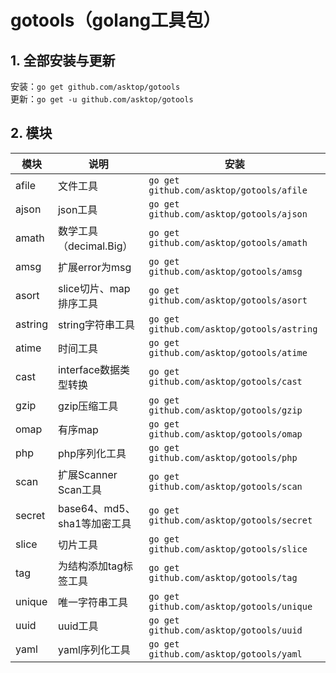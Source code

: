 # gotools（golang工具包）

## 1. 全部安装与更新

安装：`go get github.com/asktop/gotools`  
更新：`go get -u github.com/asktop/gotools`

## 2. 模块
| 模块 | 说明 | 安装 |
| --- | --- | --- |
|afile|文件工具|`go get github.com/asktop/gotools/afile`|
|ajson|json工具|`go get github.com/asktop/gotools/ajson`|
|amath|数学工具（decimal.Big）|`go get github.com/asktop/gotools/amath`|
|amsg|扩展error为msg|`go get github.com/asktop/gotools/amsg`|
|asort|slice切片、map排序工具|`go get github.com/asktop/gotools/asort`|
|astring|string字符串工具|`go get github.com/asktop/gotools/astring`|
|atime|时间工具|`go get github.com/asktop/gotools/atime`|
|cast|interface数据类型转换|`go get github.com/asktop/gotools/cast`|
|gzip|gzip压缩工具|`go get github.com/asktop/gotools/gzip`|
|omap|有序map|`go get github.com/asktop/gotools/omap`|
|php|php序列化工具|`go get github.com/asktop/gotools/php`|
|scan|扩展Scanner Scan工具|`go get github.com/asktop/gotools/scan`|
|secret|base64、md5、sha1等加密工具|`go get github.com/asktop/gotools/secret`|
|slice|切片工具|`go get github.com/asktop/gotools/slice`|
|tag|为结构添加tag标签工具|`go get github.com/asktop/gotools/tag`|
|unique|唯一字符串工具|`go get github.com/asktop/gotools/unique`|
|uuid|uuid工具|`go get github.com/asktop/gotools/uuid`|
|yaml|yaml序列化工具|`go get github.com/asktop/gotools/yaml`|
